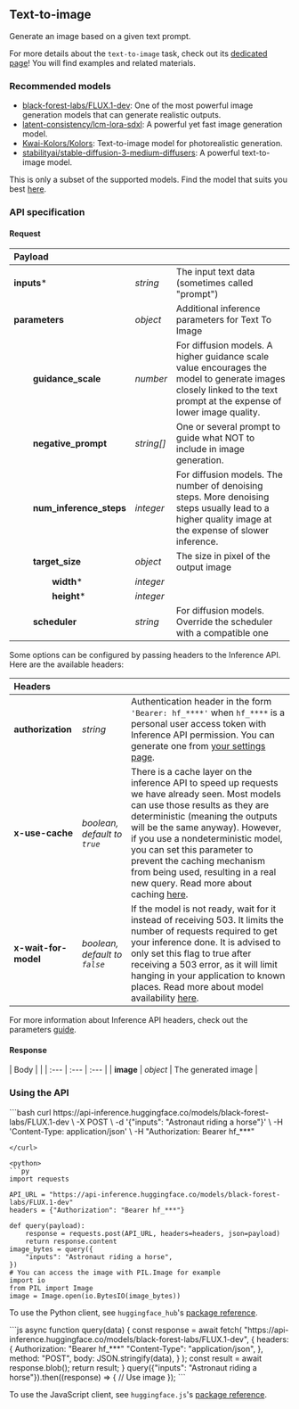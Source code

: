 ## Text-to-image

Generate an image based on a given text prompt.

<Tip>

For more details about the `text-to-image` task, check out its [dedicated page](https://huggingface.co/tasks/text-to-image)! You will find examples and related materials.

</Tip>

### Recommended models

- [black-forest-labs/FLUX.1-dev](https://huggingface.co/black-forest-labs/FLUX.1-dev): One of the most powerful image generation models that can generate realistic outputs.
- [latent-consistency/lcm-lora-sdxl](https://huggingface.co/latent-consistency/lcm-lora-sdxl): A powerful yet fast image generation model.
- [Kwai-Kolors/Kolors](https://huggingface.co/Kwai-Kolors/Kolors): Text-to-image model for photorealistic generation.
- [stabilityai/stable-diffusion-3-medium-diffusers](https://huggingface.co/stabilityai/stable-diffusion-3-medium-diffusers): A powerful text-to-image model.

This is only a subset of the supported models. Find the model that suits you best [here](https://huggingface.co/models?inference=warm&pipeline_tag=text-to-image&sort=trending).

### API specification

#### Request

| Payload |  |  |
| :--- | :--- | :--- |
| **inputs*** | _string_ | The input text data (sometimes called "prompt") |
| **parameters** | _object_ | Additional inference parameters for Text To Image |
| **&nbsp;&nbsp;&nbsp;&nbsp;&nbsp;&nbsp;&nbsp;&nbsp;guidance_scale** | _number_ | For diffusion models. A higher guidance scale value encourages the model to generate images closely linked to the text prompt at the expense of lower image quality. |
| **&nbsp;&nbsp;&nbsp;&nbsp;&nbsp;&nbsp;&nbsp;&nbsp;negative_prompt** | _string[]_ | One or several prompt to guide what NOT to include in image generation. |
| **&nbsp;&nbsp;&nbsp;&nbsp;&nbsp;&nbsp;&nbsp;&nbsp;num_inference_steps** | _integer_ | For diffusion models. The number of denoising steps. More denoising steps usually lead to a higher quality image at the expense of slower inference. |
| **&nbsp;&nbsp;&nbsp;&nbsp;&nbsp;&nbsp;&nbsp;&nbsp;target_size** | _object_ | The size in pixel of the output image |
| **&nbsp;&nbsp;&nbsp;&nbsp;&nbsp;&nbsp;&nbsp;&nbsp;&nbsp;&nbsp;&nbsp;&nbsp;&nbsp;&nbsp;&nbsp;&nbsp;width*** | _integer_ |  |
| **&nbsp;&nbsp;&nbsp;&nbsp;&nbsp;&nbsp;&nbsp;&nbsp;&nbsp;&nbsp;&nbsp;&nbsp;&nbsp;&nbsp;&nbsp;&nbsp;height*** | _integer_ |  |
| **&nbsp;&nbsp;&nbsp;&nbsp;&nbsp;&nbsp;&nbsp;&nbsp;scheduler** | _string_ | For diffusion models. Override the scheduler with a compatible one |


Some options can be configured by passing headers to the Inference API. Here are the available headers:

| Headers |   |    |
| :--- | :--- | :--- |
| **authorization** | _string_ | Authentication header in the form `'Bearer: hf_****'` when `hf_****` is a personal user access token with Inference API permission. You can generate one from [your settings page](https://huggingface.co/settings/tokens). |
| **x-use-cache** | _boolean, default to `true`_ | There is a cache layer on the inference API to speed up requests we have already seen. Most models can use those results as they are deterministic (meaning the outputs will be the same anyway). However, if you use a nondeterministic model, you can set this parameter to prevent the caching mechanism from being used, resulting in a real new query. Read more about caching [here](../parameters#caching]). |
| **x-wait-for-model** | _boolean, default to `false`_ | If the model is not ready, wait for it instead of receiving 503. It limits the number of requests required to get your inference done. It is advised to only set this flag to true after receiving a 503 error, as it will limit hanging in your application to known places. Read more about model availability [here](../overview#eligibility]). |

For more information about Inference API headers, check out the parameters [guide](../parameters).

#### Response

| Body |  |
| :--- | :--- | :--- |
| **image** | _object_ | The generated image |


### Using the API


<inferencesnippet>

<curl>
```bash
curl https://api-inference.huggingface.co/models/black-forest-labs/FLUX.1-dev \
	-X POST \
	-d '{"inputs": "Astronaut riding a horse"}' \
	-H 'Content-Type: application/json' \
	-H "Authorization: Bearer hf_***"

```
</curl>

<python>
```py
import requests

API_URL = "https://api-inference.huggingface.co/models/black-forest-labs/FLUX.1-dev"
headers = {"Authorization": "Bearer hf_***"}

def query(payload):
	response = requests.post(API_URL, headers=headers, json=payload)
	return response.content
image_bytes = query({
	"inputs": "Astronaut riding a horse",
})
# You can access the image with PIL.Image for example
import io
from PIL import Image
image = Image.open(io.BytesIO(image_bytes))
```

To use the Python client, see `huggingface_hub`'s [package reference](https://huggingface.co/docs/huggingface_hub/package_reference/inference_client#huggingface_hub.InferenceClient.text_to-image).
</python>

<js>
```js
async function query(data) {
	const response = await fetch(
		"https://api-inference.huggingface.co/models/black-forest-labs/FLUX.1-dev",
		{
			headers: {
				Authorization: "Bearer hf_***"
				"Content-Type": "application/json",
			},
			method: "POST",
			body: JSON.stringify(data),
		}
	);
	const result = await response.blob();
	return result;
}
query({"inputs": "Astronaut riding a horse"}).then((response) => {
	// Use image
});
```

To use the JavaScript client, see `huggingface.js`'s [package reference](https://huggingface.co/docs/huggingface.js/inference/classes/HfInference#textto-image).
</js>

</inferencesnippet>


